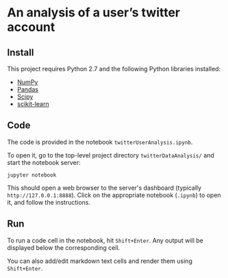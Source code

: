 # An analysis of a user’s twitter account

## Install

This project requires Python 2.7 and the following Python libraries installed:

- [NumPy](http://www.numpy.org/)
- [Pandas](http://pandas.pydata.org/)
- [Scipy](https://www.scipy.org/)
- [scikit-learn](http://scikit-learn.org/stable/)

## Code

The code is provided in the notebook `twitterUserAnalysis.ipynb`.

To open it, go to the top-level project directory `twitterDataAnalysis/` and start the notebook server:

```jupyter notebook```

This should open a web browser to the server's dashboard (typically `http://127.0.0.1:8888`). Click on the appropriate notebook (`.ipynb`) to open it, and follow the instructions.

## Run

To run a code cell in the notebook, hit `Shift+Enter`. Any output will be displayed below the corresponding cell.

You can also add/edit markdown text cells and render them using `Shift+Enter`.
